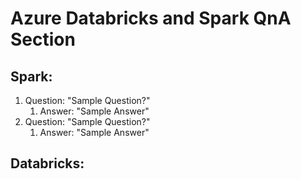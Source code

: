 # Azure Databricks and Spark QnA Section

## Spark:
1. Question: "Sample Question?"
	1. Answer: "Sample Answer"
2. Question: "Sample Question?"
	1. Answer: "Sample Answer"
	
	
## Databricks: